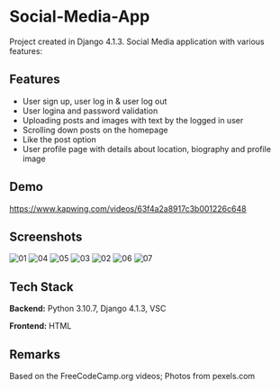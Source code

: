 
# Social-Media-App

Project created in Django 4.1.3. Social Media application with various features:

## Features

- User sign up, user log in & user log out
- User logina and password validation
- Uploading posts and images with text by the logged in user
- Scrolling down posts on the homepage
- Like the post option
- User profile page with details about location, biography and profile image

## Demo

https://www.kapwing.com/videos/63f4a2a8917c3b001226c648

## Screenshots

![01](https://user-images.githubusercontent.com/34206142/202495026-779ae2b3-7f4f-4dcd-a38e-15e264fb7f9f.JPG)
![04](https://user-images.githubusercontent.com/34206142/202495064-c30f9efc-1baf-49f0-9752-2872c449e44e.JPG)
![05](https://user-images.githubusercontent.com/34206142/202495076-82c7544a-3b73-407d-9e7f-fa127a9e5304.JPG)
![03](https://user-images.githubusercontent.com/34206142/202495105-09fef849-8cb9-4e90-aba4-dae8e20eb3ef.JPG)
![02](https://user-images.githubusercontent.com/34206142/202495116-d988026d-5cc5-4eb8-8284-2cc44387b35b.JPG)
![06](https://user-images.githubusercontent.com/34206142/202495146-e7f22de2-116a-4fe1-be61-a5796cf90924.JPG)
![07](https://user-images.githubusercontent.com/34206142/202495161-5ea761e9-4df8-4e18-82bf-f5e72a5928ee.JPG)

## Tech Stack

**Backend:** Python 3.10.7, Django 4.1.3, VSC

**Frontend:** HTML

## Remarks
Based on the FreeCodeCamp.org videos; Photos from pexels.com

